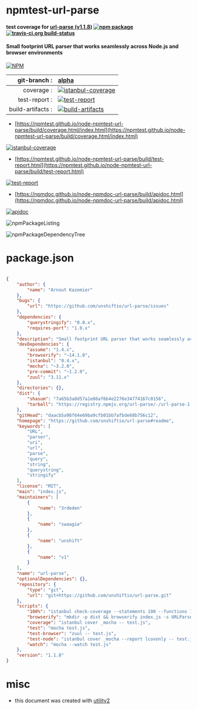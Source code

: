 # npmtest-url-parse

#### test coverage for  [url-parse (v1.1.8)](https://github.com/unshiftio/url-parse#readme)  [![npm package](https://img.shields.io/npm/v/npmtest-url-parse.svg?style=flat-square)](https://www.npmjs.org/package/npmtest-url-parse) [![travis-ci.org build-status](https://api.travis-ci.org/npmtest/node-npmtest-url-parse.svg)](https://travis-ci.org/npmtest/node-npmtest-url-parse)

#### Small footprint URL parser that works seamlessly across Node.js and browser environments

[![NPM](https://nodei.co/npm/url-parse.png?downloads=true&downloadRank=true&stars=true)](https://www.npmjs.com/package/url-parse)

| git-branch : | [alpha](https://github.com/npmtest/node-npmtest-url-parse/tree/alpha)|
|--:|:--|
| coverage : | [![istanbul-coverage](https://npmtest.github.io/node-npmtest-url-parse/build/coverage.badge.svg)](https://npmtest.github.io/node-npmtest-url-parse/build/coverage.html/index.html)|
| test-report : | [![test-report](https://npmtest.github.io/node-npmtest-url-parse/build/test-report.badge.svg)](https://npmtest.github.io/node-npmtest-url-parse/build/test-report.html)|
| build-artifacts : | [![build-artifacts](https://npmtest.github.io/node-npmtest-url-parse/glyphicons_144_folder_open.png)](https://github.com/npmtest/node-npmtest-url-parse/tree/gh-pages/build)|

- [https://npmtest.github.io/node-npmtest-url-parse/build/coverage.html/index.html](https://npmtest.github.io/node-npmtest-url-parse/build/coverage.html/index.html)

[![istanbul-coverage](https://npmtest.github.io/node-npmtest-url-parse/build/screenCapture.buildCi.browser.%252Ftmp%252Fbuild%252Fcoverage.lib.html.png)](https://npmtest.github.io/node-npmtest-url-parse/build/coverage.html/index.html)

- [https://npmtest.github.io/node-npmtest-url-parse/build/test-report.html](https://npmtest.github.io/node-npmtest-url-parse/build/test-report.html)

[![test-report](https://npmtest.github.io/node-npmtest-url-parse/build/screenCapture.buildCi.browser.%252Ftmp%252Fbuild%252Ftest-report.html.png)](https://npmtest.github.io/node-npmtest-url-parse/build/test-report.html)

- [https://npmdoc.github.io/node-npmdoc-url-parse/build/apidoc.html](https://npmdoc.github.io/node-npmdoc-url-parse/build/apidoc.html)

[![apidoc](https://npmdoc.github.io/node-npmdoc-url-parse/build/screenCapture.buildCi.browser.%252Ftmp%252Fbuild%252Fapidoc.html.png)](https://npmdoc.github.io/node-npmdoc-url-parse/build/apidoc.html)

![npmPackageListing](https://npmtest.github.io/node-npmtest-url-parse/build/screenCapture.npmPackageListing.svg)

![npmPackageDependencyTree](https://npmtest.github.io/node-npmtest-url-parse/build/screenCapture.npmPackageDependencyTree.svg)



# package.json

```json

{
    "author": {
        "name": "Arnout Kazemier"
    },
    "bugs": {
        "url": "https://github.com/unshiftio/url-parse/issues"
    },
    "dependencies": {
        "querystringify": "0.0.x",
        "requires-port": "1.0.x"
    },
    "description": "Small footprint URL parser that works seamlessly across Node.js and browser environments",
    "devDependencies": {
        "assume": "1.4.x",
        "browserify": "~14.1.0",
        "istanbul": "0.4.x",
        "mocha": "~3.2.0",
        "pre-commit": "~1.2.0",
        "zuul": "3.11.x"
    },
    "directories": {},
    "dist": {
        "shasum": "7a65b3a8d57a1e86af6b4e2276e34774167c0156",
        "tarball": "https://registry.npmjs.org/url-parse/-/url-parse-1.1.8.tgz"
    },
    "gitHead": "daacb5a98f64e69ba9cfb01bb7afbde68b756c12",
    "homepage": "https://github.com/unshiftio/url-parse#readme",
    "keywords": [
        "URL",
        "parser",
        "uri",
        "url",
        "parse",
        "query",
        "string",
        "querystring",
        "stringify"
    ],
    "license": "MIT",
    "main": "index.js",
    "maintainers": [
        {
            "name": "3rdeden"
        },
        {
            "name": "swaagie"
        },
        {
            "name": "unshift"
        },
        {
            "name": "v1"
        }
    ],
    "name": "url-parse",
    "optionalDependencies": {},
    "repository": {
        "type": "git",
        "url": "git+https://github.com/unshiftio/url-parse.git"
    },
    "scripts": {
        "100%": "istanbul check-coverage --statements 100 --functions 100 --lines 100 --branches 100",
        "browserify": "mkdir -p dist && browserify index.js -s URLParse -o dist/url-parse.js",
        "coverage": "istanbul cover _mocha -- test.js",
        "test": "mocha test.js",
        "test-browser": "zuul -- test.js",
        "test-node": "istanbul cover _mocha --report lcovonly -- test.js",
        "watch": "mocha --watch test.js"
    },
    "version": "1.1.8"
}
```



# misc
- this document was created with [utility2](https://github.com/kaizhu256/node-utility2)
